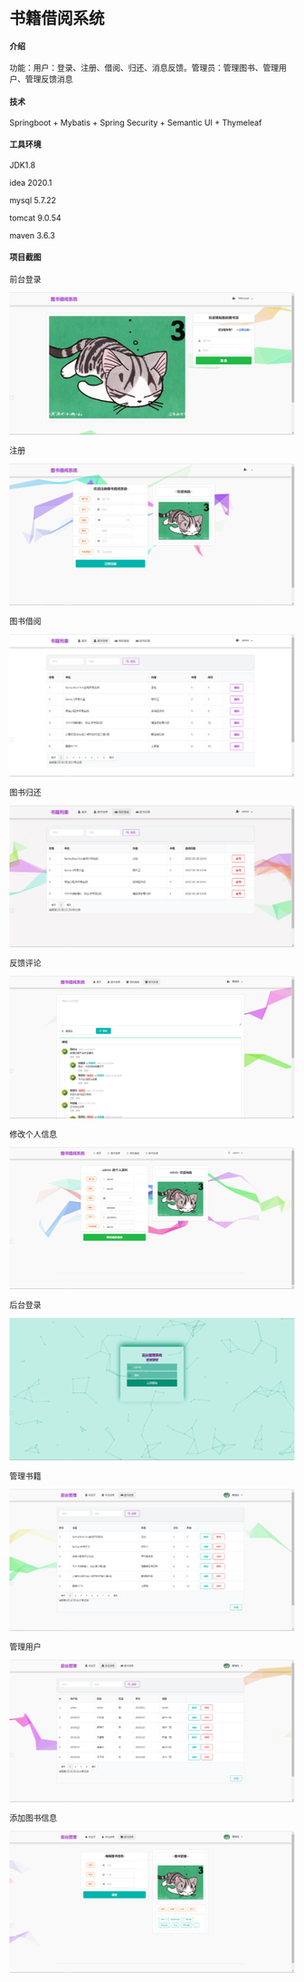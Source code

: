 # 书籍借阅系统

#### 介绍
功能：用户：登录、注册、借阅、归还、消息反馈。管理员：管理图书、管理用户、管理反馈消息

#### 技术
Springboot + Mybatis + Spring Security + Semantic UI + Thymeleaf

#### 工具环境
JDK1.8

idea 2020.1

mysql 5.7.22

tomcat 9.0.54

maven 3.6.3

#### 项目截图

前台登录

![输入图片说明](%E5%89%8D%E5%8F%B0%E7%99%BB%E5%BD%95.png)

注册

![输入图片说明](%E6%B3%A8%E5%86%8C.png)

图书借阅

![输入图片说明](%E5%9B%BE%E4%B9%A6%E5%80%9F%E9%98%85.png)

图书归还

![输入图片说明](%E5%9B%BE%E4%B9%A6%E5%BD%92%E8%BF%98.png)

反馈评论

![输入图片说明](b034a9b19fcab96e4c410da51679080.png)

修改个人信息

![输入图片说明](%E4%BF%AE%E6%94%B9%E4%B8%AA%E4%BA%BA%E4%BF%A1%E6%81%AF.png)

后台登录

![输入图片说明](644311f2a01c0649c79f4985a991f1a.png)

管理书籍

![输入图片说明](dc7901ec31376a9756821aa0bc3b5ec.png)

管理用户

![输入图片说明](a0a48b3a53dd29fe9bd2e563029af28.png)

添加图书信息

![输入图片说明](2465f37c3a0a5993235d8ace778e044.png)
